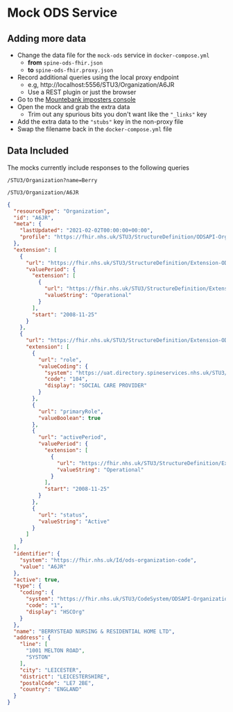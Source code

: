 # Mock ODS Service

## Adding more data

- Change the data file for the `mock-ods` service in `docker-compose.yml`
  - **from** `spine-ods-fhir.json`
  - **to** `spine-ods-fhir.proxy.json`
- Record additional queries using the local proxy endpoint
  - e.g, http://localhost:5556/STU3/Organization/A6JR
  - Use a REST plugin or just the browser
- Go to the [Mountebank imposters console](http://localhost:2525/imposters)
- Open the mock and grab the extra data
  - Trim out any spurious bits you don't want like the `"_links"` key
- Add the extra data to the `"stubs"` key in the non-proxy file
- Swap the filename back in the `docker-compose.yml` file

## Data Included

The mocks currently include responses to the following queries

`/STU3/Organization?name=Berry`

`/STU3/Organization/A6JR`


```json
{
  "resourceType": "Organization",
  "id": "A6JR",
  "meta": {
    "lastUpdated": "2021-02-02T00:00:00+00:00",
    "profile": "https://fhir.nhs.uk/STU3/StructureDefinition/ODSAPI-Organization-1"
  },
  "extension": [
    {
      "url": "https://fhir.nhs.uk/STU3/StructureDefinition/Extension-ODSAPI-ActivePeriod-1",
      "valuePeriod": {
        "extension": [
          {
            "url": "https://fhir.nhs.uk/STU3/StructureDefinition/Extension-ODSAPI-DateType-1",
            "valueString": "Operational"
          }
        ],
        "start": "2008-11-25"
      }
    },
    {
      "url": "https://fhir.nhs.uk/STU3/StructureDefinition/Extension-ODSAPI-OrganizationRole-1",
      "extension": [
        {
          "url": "role",
          "valueCoding": {
            "system": "https://uat.directory.spineservices.nhs.uk/STU3/CodeSystem/ODSAPI-OrganizationRole-1",
            "code": "104",
            "display": "SOCIAL CARE PROVIDER"
          }
        },
        {
          "url": "primaryRole",
          "valueBoolean": true
        },
        {
          "url": "activePeriod",
          "valuePeriod": {
            "extension": [
              {
                "url": "https://fhir.nhs.uk/STU3/StructureDefinition/Extension-ODSAPI-DateType-1",
                "valueString": "Operational"
              }
            ],
            "start": "2008-11-25"
          }
        },
        {
          "url": "status",
          "valueString": "Active"
        }
      ]
    }
  ],
  "identifier": {
    "system": "https://fhir.nhs.uk/Id/ods-organization-code",
    "value": "A6JR"
  },
  "active": true,
  "type": {
    "coding": {
      "system": "https://fhir.nhs.uk/STU3/CodeSystem/ODSAPI-OrganizationRecordClass-1",
      "code": "1",
      "display": "HSCOrg"
    }
  },
  "name": "BERRYSTEAD NURSING & RESIDENTIAL HOME LTD",
  "address": {
    "line": [
      "1001 MELTON ROAD",
      "SYSTON"
    ],
    "city": "LEICESTER",
    "district": "LEICESTERSHIRE",
    "postalCode": "LE7 2BE",
    "country": "ENGLAND"
  }
}
```
